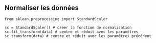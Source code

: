## Normaliser les données

`from sklean.preprocessing import StandardScaler`

```
sc = StandardScaler() # créer la fonction de normalisation
sc.fit_transform(data) # centre et réduit avec les paramètres  
sc.transform(data) # centre et réduit avec les paramètres précédent
```